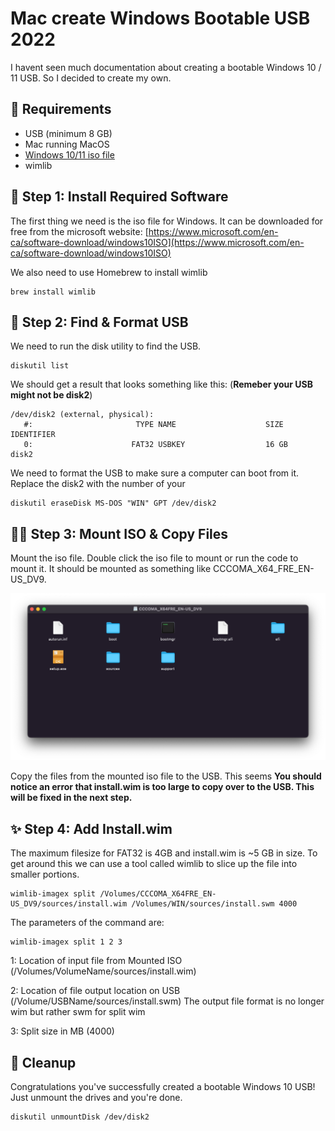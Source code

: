 # Mac create Windows Bootable USB 2022

I havent seen much documentation about creating a bootable Windows 10 / 11 USB. So I decided to create my own.

## 🔗 Requirements

- USB (minimum 8 GB)
- Mac running MacOS
- [Windows 10/11 iso file](https://www.microsoft.com/en-ca/software-download/windows10ISO)
- wimlib

## 💾 Step 1: Install Required Software

The first thing we need is the iso file for Windows. It can be downloaded for free from the microsoft website: [https://www.microsoft.com/en-ca/software-download/windows10ISO](https://www.microsoft.com/en-ca/software-download/windows10ISO)

We also need to use Homebrew to install wimlib

```
brew install wimlib
```

## 💽 Step 2: Find & Format USB

We need to run the disk utility to find the USB.

``` 
diskutil list 
```

We should get a result that looks something like this: (**Remeber your USB might not be disk2**)

``` 
/dev/disk2 (external, physical):
   #:                       TYPE NAME                    SIZE       IDENTIFIER
   0:                      FAT32 USBKEY                  16 GB      disk2
```

We need to format the USB to make sure a computer can boot from it. Replace the disk2 with the number of your 

```
diskutil eraseDisk MS-DOS "WIN" GPT /dev/disk2
```

## 👯‍♀️ Step 3: Mount ISO & Copy Files

Mount the iso file. Double click the iso file to mount or run the code to mount it. It should be mounted as something like CCCOMA_X64_FRE_EN-US_DV9. 

![Mounted ISO](../assets/images/mounted-iso.png "Mounted ISO")

Copy the files from the mounted iso file to the USB. This seems 
**You should notice an error that install.wim is too large to copy over to the USB. This will be fixed in the next step.**

## ✨ Step 4: Add Install.wim

The maximum filesize for FAT32 is 4GB and install.wim is ~5 GB in size. To get around this we can use a tool called wimlib to slice up the file into smaller portions.

```
wimlib-imagex split /Volumes/CCCOMA_X64FRE_EN-US_DV9/sources/install.wim /Volumes/WIN/sources/install.swm 4000
```

The parameters of the command are: 
```
wimlib-imagex split 1 2 3
```

1: Location of input file from Mounted ISO (/Volumes/VolumeName/sources/install.wim)

2: Location of file output location on USB (/Volume/USBName/sources/install.swm) The output file format is no longer wim but rather swm for split wim

3: Split size in MB (4000)


## 🧼 Cleanup

Congratulations you've successfully created a bootable Windows 10 USB! Just unmount the drives and you're done.

```
diskutil unmountDisk /dev/disk2
```

